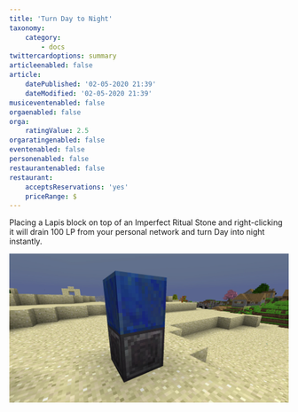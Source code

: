 ```yaml
---
title: 'Turn Day to Night'
taxonomy:
    category:
        - docs
twittercardoptions: summary
articleenabled: false
article:
    datePublished: '02-05-2020 21:39'
    dateModified: '02-05-2020 21:39'
musiceventenabled: false
orgaenabled: false
orga:
    ratingValue: 2.5
orgaratingenabled: false
eventenabled: false
personenabled: false
restaurantenabled: false
restaurant:
    acceptsReservations: 'yes'
    priceRange: $
---
```


Placing a Lapis block on top of an Imperfect Ritual Stone and right-clicking it will drain 100 LP from your personal network and turn Day into night instantly.

![](Turn%20Day%20to%20Night.jpg)

